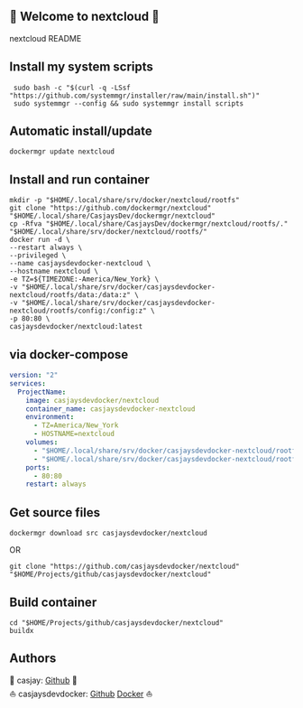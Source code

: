 ## 👋 Welcome to nextcloud 🚀  

nextcloud README  
  
  
## Install my system scripts  

```shell
 sudo bash -c "$(curl -q -LSsf "https://github.com/systemmgr/installer/raw/main/install.sh")"
 sudo systemmgr --config && sudo systemmgr install scripts  
```
  
## Automatic install/update  
  
```shell
dockermgr update nextcloud
```
  
## Install and run container
  
```shell
mkdir -p "$HOME/.local/share/srv/docker/nextcloud/rootfs"
git clone "https://github.com/dockermgr/nextcloud" "$HOME/.local/share/CasjaysDev/dockermgr/nextcloud"
cp -Rfva "$HOME/.local/share/CasjaysDev/dockermgr/nextcloud/rootfs/." "$HOME/.local/share/srv/docker/nextcloud/rootfs/"
docker run -d \
--restart always \
--privileged \
--name casjaysdevdocker-nextcloud \
--hostname nextcloud \
-e TZ=${TIMEZONE:-America/New_York} \
-v "$HOME/.local/share/srv/docker/casjaysdevdocker-nextcloud/rootfs/data:/data:z" \
-v "$HOME/.local/share/srv/docker/casjaysdevdocker-nextcloud/rootfs/config:/config:z" \
-p 80:80 \
casjaysdevdocker/nextcloud:latest
```
  
## via docker-compose  
  
```yaml
version: "2"
services:
  ProjectName:
    image: casjaysdevdocker/nextcloud
    container_name: casjaysdevdocker-nextcloud
    environment:
      - TZ=America/New_York
      - HOSTNAME=nextcloud
    volumes:
      - "$HOME/.local/share/srv/docker/casjaysdevdocker-nextcloud/rootfs/data:/data:z"
      - "$HOME/.local/share/srv/docker/casjaysdevdocker-nextcloud/rootfs/config:/config:z"
    ports:
      - 80:80
    restart: always
```
  
## Get source files  
  
```shell
dockermgr download src casjaysdevdocker/nextcloud
```
  
OR
  
```shell
git clone "https://github.com/casjaysdevdocker/nextcloud" "$HOME/Projects/github/casjaysdevdocker/nextcloud"
```
  
## Build container  
  
```shell
cd "$HOME/Projects/github/casjaysdevdocker/nextcloud"
buildx 
```
  
## Authors  
  
🤖 casjay: [Github](https://github.com/casjay) 🤖  
⛵ casjaysdevdocker: [Github](https://github.com/casjaysdevdocker) [Docker](https://hub.docker.com/u/casjaysdevdocker) ⛵  
